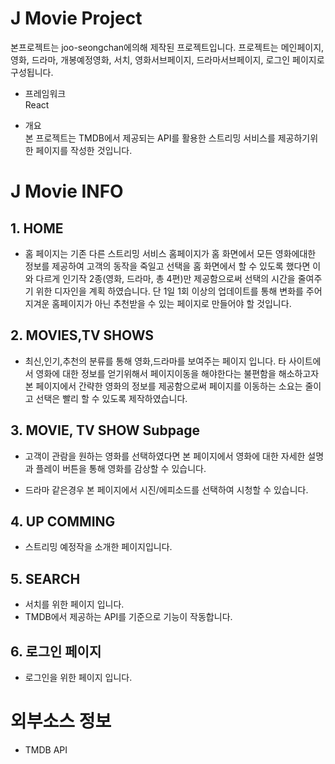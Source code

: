 # J Movie Project

본프로젝트는 joo-seongchan에의해 제작된 프로젝트입니다.
프로젝트는 메인페이지, 영화, 드라마, 개봉예정영화, 서치, 영화서브페이지, 드라마서브페이지, 로그인 페이지로 구성됩니다.

- 프레임워크  
  React

- 개요  
  본 프로젝트는 TMDB에서 제공되는 API를 활용한 스트리밍 서비스를 제공하기위한 페이지를 작성한 것입니다.

# J Movie INFO

## 1. HOME

- 홈 페이지는 기존 다른 스트리밍 서비스 홈페이지가 홈 화면에서 모든 영화에대한 정보를 제공하여 고객의 동작을 죽일고 선택을 홈 화면에서 할 수 있도록 했다면 이와 다르게 인기작 2종(영화, 드라마, 총 4편)만 제공함으로써 선택의 시간을 줄여주기 위한 디자인을 계획 하였습니다. 단 1일 1회 이상의 업데이트를 통해 변화를 주어 지겨운 홈페이지가 아닌 추천받을 수 있는 페이지로 만들어야 할 것입니다.

## 2. MOVIES,TV SHOWS

- 최신,인기,추천의 분류를 통해 영화,드라마를 보여주는 페이지 입니다. 타 사이트에서 영화에 대한 정보를 얻기위해서 페이지이동을 해야한다는 불편함을 해소하고자 본 페이지에서 간략한 영화의 정보를 제공함으로써 페이지를 이동하는 소요는 줄이고 선택은 빨리 할 수 있도록 제작하였습니다.

## 3. MOVIE, TV SHOW Subpage

- 고객이 관람을 원하는 영화를 선택하였다면 본 페이지에서 영화에 대한 자세한 설명과 플레이 버튼을 통해 영화를 감상할 수 있습니다.

- 드라마 같은경우 본 페이지에서 시진/에피소드를 선택하여 시청할 수 있습니다.

## 4. UP COMMING

- 스트리밍 예정작을 소개한 페이지입니다.

## 5. SEARCH

- 서치를 위한 페이지 입니다.
- TMDB에서 제공하는 API를 기준으로 기능이 작동합니다.

## 6. 로그인 페이지

- 로그인을 위한 페이지 입니다.

# 외부소스 정보

- TMDB API
